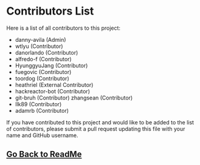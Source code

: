 ﻿# Contributors List

Here is a list of all contributors to this project:

-   danny-avila (Admin)
-   wtlyu (Contributor)
-   danorlando (Contributor)
-   alfredo-f (Contributor)
-   HyunggyuJang (Contributor)
-   fuegovic (Contributor)
-	toordog (Contributor)
-   heathriel (External Contributor)
-   hackreactor-bot (Contributor)
-   git-bruh (Contributor)
    zhangsean (Contributor)
-   llk89 (Contributor)
-   adamrb (Contributor)



If you have contributed to this project and would like to be added to the list of contributors, please submit a pull request updating this file with your name and GitHub username.

##

## [Go Back to ReadMe](README.md)
